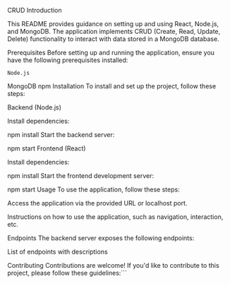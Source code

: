 CRUD
Introduction

This README provides guidance on setting up and using React, Node.js, and MongoDB. The application implements CRUD (Create, Read, Update, Delete) functionality to interact with data stored in a MongoDB database.

Prerequisites Before setting up and running the application, ensure you have the following prerequisites installed:

```
Node.js
```
MongoDB
npm 
Installation To install and set up the project, follow these steps:

Backend (Node.js)

Install dependencies:

npm install
Start the backend server:

npm start
Frontend (React)

Install dependencies:

npm install
Start the frontend development server:

npm start
Usage To use the application, follow these steps:

Access the application via the provided URL or localhost port.

Instructions on how to use the application, such as navigation, interaction, etc.

Endpoints The backend server exposes the following endpoints:

List of endpoints with descriptions

Contributing Contributions are welcome! If you'd like to contribute to this project, please follow these guidelines:```

